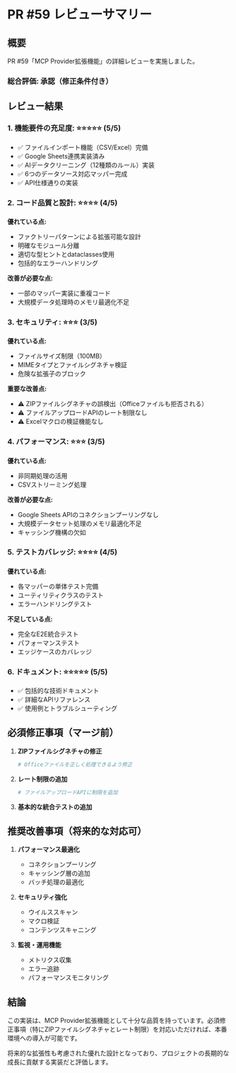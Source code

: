 # PR #59 レビューサマリー

## 概要
PR #59「MCP Provider拡張機能」の詳細レビューを実施しました。

### 総合評価: **承認（修正条件付き）**

## レビュー結果

### 1. 機能要件の充足度: ⭐⭐⭐⭐⭐ (5/5)
- ✅ ファイルインポート機能（CSV/Excel）完備
- ✅ Google Sheets連携実装済み
- ✅ AIデータクリーニング（12種類のルール）実装
- ✅ 6つのデータソース対応マッパー完成
- ✅ API仕様通りの実装

### 2. コード品質と設計: ⭐⭐⭐⭐ (4/5)
**優れている点:**
- ファクトリーパターンによる拡張可能な設計
- 明確なモジュール分離
- 適切な型ヒントとdataclasses使用
- 包括的なエラーハンドリング

**改善が必要な点:**
- 一部のマッパー実装に重複コード
- 大規模データ処理時のメモリ最適化不足

### 3. セキュリティ: ⭐⭐⭐ (3/5)
**優れている点:**
- ファイルサイズ制限（100MB）
- MIMEタイプとファイルシグネチャ検証
- 危険な拡張子のブロック

**重要な改善点:**
- ⚠️ ZIPファイルシグネチャの誤検出（Officeファイルも拒否される）
- ⚠️ ファイルアップロードAPIのレート制限なし
- ⚠️ Excelマクロの検証機能なし

### 4. パフォーマンス: ⭐⭐⭐ (3/5)
**優れている点:**
- 非同期処理の活用
- CSVストリーミング処理

**改善が必要な点:**
- Google Sheets APIのコネクションプーリングなし
- 大規模データセット処理のメモリ最適化不足
- キャッシング機構の欠如

### 5. テストカバレッジ: ⭐⭐⭐⭐ (4/5)
**優れている点:**
- 各マッパーの単体テスト完備
- ユーティリティクラスのテスト
- エラーハンドリングテスト

**不足している点:**
- 完全なE2E統合テスト
- パフォーマンステスト
- エッジケースのカバレッジ

### 6. ドキュメント: ⭐⭐⭐⭐⭐ (5/5)
- ✅ 包括的な技術ドキュメント
- ✅ 詳細なAPIリファレンス
- ✅ 使用例とトラブルシューティング

## 必須修正事項（マージ前）

1. **ZIPファイルシグネチャの修正**
   ```python
   # Officeファイルを正しく処理できるよう修正
   ```

2. **レート制限の追加**
   ```python
   # ファイルアップロードAPIに制限を追加
   ```

3. **基本的な統合テストの追加**

## 推奨改善事項（将来的な対応可）

1. **パフォーマンス最適化**
   - コネクションプーリング
   - キャッシング層の追加
   - バッチ処理の最適化

2. **セキュリティ強化**
   - ウイルススキャン
   - マクロ検証
   - コンテンツスキャニング

3. **監視・運用機能**
   - メトリクス収集
   - エラー追跡
   - パフォーマンスモニタリング

## 結論

この実装は、MCP Provider拡張機能として十分な品質を持っています。必須修正事項（特にZIPファイルシグネチャとレート制限）を対応いただければ、本番環境への導入が可能です。

将来的な拡張性も考慮された優れた設計となっており、プロジェクトの長期的な成長に貢献する実装だと評価します。